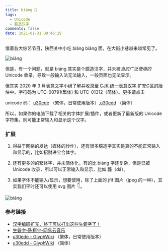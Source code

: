 ```yaml
---
title: biáng 
tags:
  - Unicode
  - 臆造汉字
comments: false
date: 2021-01-31 09:46:29
---
```


借着各大综艺节目，陕西关中小吃 biáng biáng 面，在大街小巷越来越常见了。

![biáng](/images/biang/biang.jfif)

但是，有一个问题，就是 biáng 其实是个臆造汉字，并未被*当前广泛使用的* Unicode 收录，导致一般输入法无法输入，一般页面也无法显示。

但其实 2020 年 3 月表意文字小组了解并收录至 [CJK 统一表意汉字 ](https://unicode.org/faq/han_cjk.html) 扩充G区的版块中。字符码为 UTC-00791(繁体) 和 UTC-01312（简体）。更多请点击 [<fa-link/>](http://ftp.unicode.org/Public/UNIDATA/USourceGlyphs.pdf)

unicode 码： [u30ede](https://glyphwiki.org/wiki/u30ede) （繁体，日常使用版本）,[u30edd](https://glyphwiki.org/wiki/u30edd) （简体）

所以，如果你的电脑下载了相关的字体扩展/插件，或者更新了最新版的 Unicode 字符集，则可能正常输入和显示这个汉字。

### 扩展

1. 得益于网络的发达（媒体的炒作），还有很多臆造字其实是真的不能正常输入和显示的，比如招财进宝合体字。

2. 还有更多的的繁体字，并未简体化，有的比 biáng 字还复杂，但是已被 Unicode 收录，所以可以正常输入和显示，比如 龘（dá）。

3. 如果字体不能输入/显示，想要使用，除了上面的 jfif 图片（jpeg 的一种），其实我们平时还可以使用 svg 图片 👇。

![biáng](/images/biang/u30ede@5.svg)

### 参考链接

- [汉字编码扩充，终于可以打出这些生僻字了！](https://www.sohu.com/a/379244647_355019)
- [生僻字-陈柯宇-网易云音乐](https://music.163.com/#/song?id=518781004&market=baiduqk)
- [u30ede - GlyphWiki](https://glyphwiki.org/wiki/u30ede) （繁体，日常使用版本）
- [u30edd - GlyphWiki](https://glyphwiki.org/wiki/u30edd) （简体）
